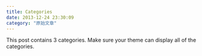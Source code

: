 ```yaml
---
title: Categories
date: 2013-12-24 23:30:09
category: "原始文章"
---
```


This post contains 3 categories. Make sure your theme can display all of the categories.
